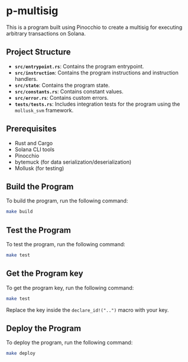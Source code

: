 # p-multisig

This is a program built using Pinocchio to create a multisig for executing arbitrary transactions on Solana.

## Project Structure

- **`src/entrypoint.rs`**: Contains the program entrypoint.
- **`src/instruction`**: Contains the program instructions and instruction handlers.
- **`src/state`**: Contains the program state.
- **`src/constants.rs`**: Contains constant values.
- **`src/error.rs`**: Contains custom errors.
- **`tests/tests.rs`**: Includes integration tests for the program using the `mollusk_svm` framework.

## Prerequisites

- Rust and Cargo
- Solana CLI tools
- Pinocchio
- bytemuck (for data serialization/deserialization)
- Mollusk (for testing)

## Build the Program

To build the program, run the following command:

```bash
make build
```

## Test the Program

To test the program, run the following command:

```bash
make test
```

## Get the Program key

To get the program key, run the following command:

```bash
make test
```

Replace the key inside the `declare_id!("..")` macro with your key.


## Deploy the Program

To deploy the program, run the following command:

```bash
make deploy
```